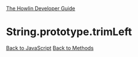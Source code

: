 [The Howlin Developer Guide](/index.md)



String.prototype.trimLeft
=========================

[Back to JavaScript](../index.md)
[Back to Methods](../methods.md)




